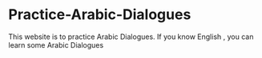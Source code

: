 # Practice-Arabic-Dialogues

This website is to practice Arabic Dialogues. If you know English , you can learn some Arabic Dialogues
